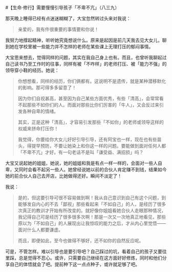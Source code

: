 #【生命⋅修行】需要慢慢引导孩子「不卑不亢」（八三九）

那天晚上睡得已经有点迷迷糊糊了，大宝忽然转过头来对我说：

> 亲爱的，我有件很重要的事情要和你说！

我努力地撑起精神，听听她究竟想说什么。原来是起因是前几天我去见大女儿，聊到她在学校里被一些能力并不怎样的老师在某些课上无理打压的郁闷事情。

大宝思来想去，觉得同样的问题，其实在我自己身上也有。而且，也曾听我聊起过自己读书乃至工作时的往事，同样有被「不咋样」的老师打压、被「能力不强」的领导穿小鞋的经历。她说：

> 你想想看，同样的经历，你们俩都有。这说明不是遗传，就是某种潜移默化的影响。那可得多多留意了！
>
> 因为你们自视甚高，甚至因为自己某些方面优秀，有些「清高」，会常常看不起那些不如你们的人。而面对那些比你们厉害的「牛人」，又会反过来引发各种自卑的情绪。
>
> 其实，正是这种「清高」，才容易引发那些「不如你」的老师或领导这样的权威来拼命打压你！
>
> 我觉得，你要给你大女儿好好引导引导，还有阿宝也一样，现在也有些苗头，得提早预防，不要让她染上和你这一样的问题。要能做到面对任何人都「不卑不亢」才好。有一句老话不是叫「谦受益、满招损」吗？

大宝又说起她的姐姐，她说，她的姐姐和我是有点一样一样的，会面对一些人自卑，又同时会看不起另一些人。她曾经说她以前的合伙人肯定赚不到钱，结果如今她的前合伙人自己去开店，比她做得还好。瞬间不淡定了！

我说：

> 是的，但这要引导可很不容易做到啊！我从自己意识到自己有这个问题，到能够发自内心的不去「鄙视」那些看起来「不如自己」的人，是经历了很多次真正的教训才开始有所改变的。就好像你姐姐看她合伙人走眼那种情况，我记得自己可是经历了很多很多次啊！那是一次又一次地真正地看见，那些原以为「不如自己」的人展现出让我惊叹的能力之后，才从内心里觉悟——面对什么人都要谦虚。
>
> 而且，即便如此，至今也做得不够好，还不如你的自然反应呢。

可是，不管怎样。难以引导也是要引导吧？自己踩过的坑，看着自己的孩子又要往里踩，总是觉得不忍心。或许，只需要自己继续在这方面好好修炼，同时和他们分享自己的体悟就会了吧。提前种下这一点点种子，或许就足够了吧。